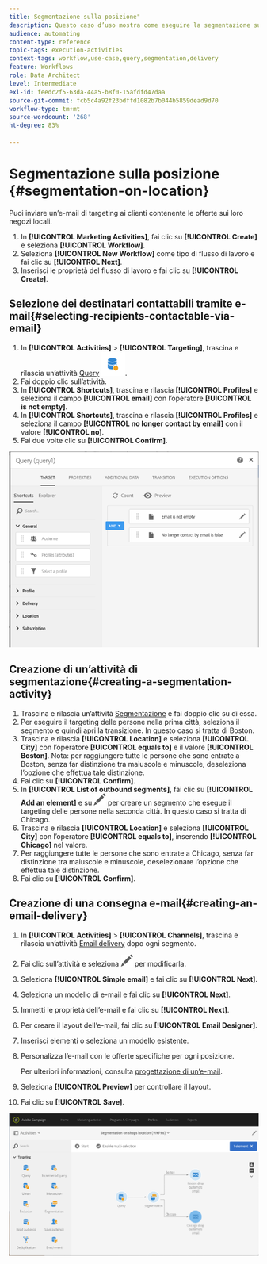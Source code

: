 ```yaml
---
title: Segmentazione sulla posizione"
description: Questo caso d’uso mostra come eseguire la segmentazione sulla posizione.
audience: automating
content-type: reference
topic-tags: execution-activities
context-tags: workflow,use-case,query,segmentation,delivery
feature: Workflows
role: Data Architect
level: Intermediate
exl-id: feedc2f5-63da-44a5-b8f0-15afdfd47daa
source-git-commit: fcb5c4a92f23bdffd1082b7b044b5859dead9d70
workflow-type: tm+mt
source-wordcount: '268'
ht-degree: 83%

---
```


# Segmentazione sulla posizione {#segmentation-on-location}

Puoi inviare un’e-mail di targeting ai clienti contenente le offerte sui loro negozi locali.

1. In **[!UICONTROL Marketing Activities]**, fai clic su **[!UICONTROL Create]** e seleziona **[!UICONTROL Workflow]**.
1. Seleziona **[!UICONTROL New Workflow]** come tipo di flusso di lavoro e fai clic su **[!UICONTROL Next]**.
1. Inserisci le proprietà del flusso di lavoro e fai clic su **[!UICONTROL Create]**.

## Selezione dei destinatari contattabili tramite e-mail{#selecting-recipients-contactable-via-email}

1. In **[!UICONTROL Activities]** > **[!UICONTROL Targeting]**, trascina e rilascia un’attività [Query](../../automating/using/query.md) ![](assets/query.png).
1. Fai doppio clic sull’attività.
1. In **[!UICONTROL Shortcuts]**, trascina e rilascia **[!UICONTROL Profiles]** e seleziona il campo **[!UICONTROL email]** con l’operatore **[!UICONTROL is not empty]**.
1. In **[!UICONTROL Shortcuts]**, trascina e rilascia **[!UICONTROL Profiles]** e seleziona il campo **[!UICONTROL no longer contact by email]** con il valore **[!UICONTROL no]**.
1. Fai due volte clic su **[!UICONTROL Confirm]**.

![](assets/wf-complement-query.png)

## Creazione di un’attività di segmentazione{#creating-a-segmentation-activity}

1. Trascina e rilascia un’attività [Segmentazione](../../automating/using/segmentation.md) e fai doppio clic su di essa.
1. Per eseguire il targeting delle persone nella prima città, seleziona il segmento e quindi apri la transizione. In questo caso si tratta di Boston.
1. Trascina e rilascia **[!UICONTROL Location]** e seleziona **[!UICONTROL City]** con l’operatore **[!UICONTROL equals to]** e il valore **[!UICONTROL Boston]**.
Nota: per raggiungere tutte le persone che sono entrate a Boston, senza far distinzione tra maiuscole e minuscole, deseleziona l’opzione che effettua tale distinzione.
1. Fai clic su **[!UICONTROL Confirm]**.
1. In **[!UICONTROL List of outbound segments]**, fai clic su **[!UICONTROL Add an element]** e su ![](assets/edit_darkgrey-24px.png) per creare un segmento che esegue il targeting delle persone nella seconda città. In questo caso si tratta di Chicago.
1. Trascina e rilascia **[!UICONTROL Location]** e seleziona **[!UICONTROL City]** con l’operatore **[!UICONTROL equals to]**, inserendo **[!UICONTROL Chicago]** nel valore.
1. Per raggiungere tutte le persone che sono entrate a Chicago, senza far distinzione tra maiuscole e minuscole, deselezionare l’opzione che effettua tale distinzione.
1. Fai clic su **[!UICONTROL Confirm]**.

## Creazione di una consegna e-mail{#creating-an-email-delivery}

1. In **[!UICONTROL Activities]** > **[!UICONTROL Channels]**, trascina e rilascia un’attività [Email delivery](../../automating/using/email-delivery.md) dopo ogni segmento.
1. Fai clic sull’attività e seleziona ![](assets/edit_darkgrey-24px.png) per modificarla.
1. Seleziona **[!UICONTROL Simple email]** e fai clic su **[!UICONTROL Next]**.
1. Seleziona un modello di e-mail e fai clic su **[!UICONTROL Next]**.
1. Immetti le proprietà dell’e-mail e fai clic su **[!UICONTROL Next]**.
1. Per creare il layout dell’e-mail, fai clic su **[!UICONTROL Email Designer]**.
1. Inserisci elementi o seleziona un modello esistente.
1. Personalizza l’e-mail con le offerte specifiche per ogni posizione.

   Per ulteriori informazioni, consulta [progettazione di un’e-mail](../../designing/using/designing-from-scratch.md#designing-an-email-content-from-scratch).

1. Seleziona **[!UICONTROL Preview]** per controllare il layout.
1. Fai clic su **[!UICONTROL Save]**.

![](assets/wf-segmentation-location.png)
